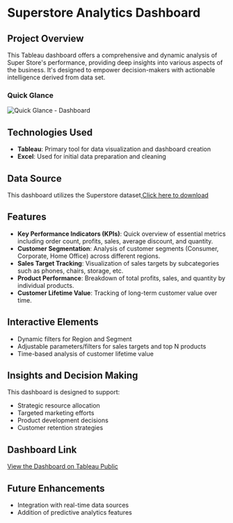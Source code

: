 # Superstore Analytics Dashboard

## Project Overview

This Tableau dashboard offers a comprehensive and dynamic analysis of Super Store's performance, providing deep insights into various aspects of the business. It's designed to empower decision-makers with actionable intelligence derived from data set.
### Quick Glance
![Quick Glance - Dashboard](https://github.com/shinilkumars/Strategic-Business-Intelligence-Dashboard/assets/173347067/a91929ae-6b70-41cb-ba68-a991067de533)

## Technologies Used
- **Tableau**: Primary tool for data visualization and dashboard creation
- **Excel**: Used for initial data preparation and cleaning

## Data Source
This dashboard utilizes the Superstore dataset,[Click here to download](https://github.com/shinilkumars/Strategic-Business-Intelligence-Dashboard/raw/main/Superstore%20-%20Data%20Set.xls)

## Features

- **Key Performance Indicators (KPIs)**: Quick overview of essential metrics including order count, profits, sales, average discount, and quantity.
- **Customer Segmentation**: Analysis of customer segments (Consumer, Corporate, Home Office) across different regions.
- **Sales Target Tracking**: Visualization of sales targets by subcategories such as phones, chairs, storage, etc.
- **Product Performance**: Breakdown of total profits, sales, and quantity by individual products.
- **Customer Lifetime Value**: Tracking of long-term customer value over time.

## Interactive Elements

- Dynamic filters for Region and Segment
- Adjustable parameters/filters for sales targets and top N products
- Time-based analysis of customer lifetime value

## Insights and Decision Making

This dashboard is designed to support:
- Strategic resource allocation
- Targeted marketing efforts
- Product development decisions
- Customer retention strategies

## Dashboard Link

[View the Dashboard on Tableau Public](https://public.tableau.com/views/SuperStore-Insights/Dashboard1?:language=en-US&:sid=&:redirect=auth&:display_count=n&:origin=viz_share_link)

## Future Enhancements

- Integration with real-time data sources
- Addition of predictive analytics features



